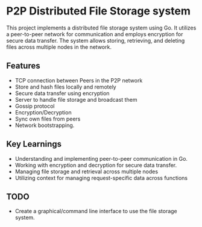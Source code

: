 
# P2P Distributed File Storage system
This project implements a distributed file storage system using Go. It utilizes a peer-to-peer network for communication and employs encryption for secure data transfer. The system allows storing, retrieving, and deleting files across multiple nodes in the network.
## Features
- TCP connection between Peers in the P2P network
- Store and hash files locally and remotely
- Secure data transfer using encryption
- Server to handle file storage and broadcast them
- Gossip protocol
- Encryption/Decryption
- Sync own files from peers
- Network bootstrapping.
## Key Learnings
- Understanding and implementing peer-to-peer communication in Go.
- Working with encryption and decryption for secure data transfer.
- Managing file storage and retrieval across multiple nodes
- Utilizing context for managing request-specific data across functions
## TODO

- Create a graphical/command line interface to use the file storage system.
